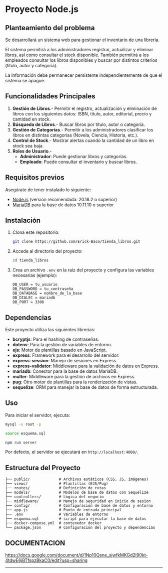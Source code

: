 # Proyecto Node.js

## Planteamiento del problema

Se desarrollará un sistema web para gestionar el inventario de una librería.

El sistema permitirá a los administradores registrar, actualizar y eliminar libros, así como consultar el stock disponible. También permitirá a los empleados consultar los libros disponibles y buscar por distintos criterios (título, autor y categoría).

La información debe permanecer persistente independientemente de que el sistema se apague.

## Funcionalidades Principales

1. **Gestión de Libros**.- Permitir el registro, actualización y eliminación de libros con los siguientes datos: ISBN, título, autor, editorial, precio y cantidad en stock.
2. **Búsqueda de Libros**.- Buscar libros por título, autor o categoría.
3. **Gestión de Categorías**.- Permitir a los administradores clasificar los libros en distintas categorías (Novela, Ciencia, Historia, etc.).
4. **Control de Stock**.- Mostrar alertas cuando la cantidad de un libro en stock sea baja.
5. **Roles de Usuario**.-
   - **Administrador**: Puede gestionar libros y categorías.
   - **Empleado**: Puede consultar el inventario y buscar libros.

## Requisitos previos

Asegúrate de tener instalado lo siguiente:

- [Node.js](https://nodejs.org/) (versión recomendada: 20.18.2 o superior)
- [MariaDB](https://mariadb.org/) para la base de datos 10.11.10 o superior

## Instalación

1. Clona este repositorio:
   ```sh
   git clone https://github.com/Erick-Baco/tienda_libros.git
   ```
2. Accede al directorio del proyecto:
   ```sh
   cd tienda_libros
   ```
3. Crea un archivo `.env` en la raíz del proyecto y configura las variables necesarias (ejemplo):
   ```env
   DB_USER = tu_usuario
   DB_PASSWORD = tu_contraseña
   DB_DATABASE = nombre_de_la_base
   DB_DIALEC = mariadb
   DB_PORT = 3306
   ```

## Dependencias

Este proyecto utiliza las siguientes librerías:

- **bcryptjs**: Para el hashing de contraseñas.
- **dotenv**: Para la gestión de variables de entorno.
- **ejs**: Motor de plantillas basado en JavaScript.
- **express**: Framework para el desarrollo del servidor.
- **express-session**: Manejo de sesiones en Express.
- **express-validator**: Middleware para la validación de datos en Express.
- **mariadb**: Conector para la base de datos MariaDB.
- **multer**: Middleware para la gestión de archivos en Express.
- **pug**: Otro motor de plantillas para la renderización de vistas.
- **sequelize**: ORM para manejar la base de datos de forma estructurada.

## Uso

Para iniciar el servidor, ejecuta:

```sh
mysql -u root -p
```
```sh
source esquema.sql
```
```sh
npm run server
```

Por defecto, el servidor se ejecutará en `http://localhost:4000/`.

## Estructura del Proyecto

```
├── public/             # Archivos estáticos (CSS, JS, imágenes)
├── views/              # Plantillas (EJS/Pug)
├── routes/             # Definición de rutas
├── models/             # Modelos de base de datos con Sequelize
├── controllers/        # Lógica del negocio
├── middleware/         # Manejo de seguridad en inicio de sesion
├── config/             # Configuración de base de datos y entorno
├── app.js              # Punto de entrada principal
├── .env                # Variables de entorno
├── esquema.sql         # script para ejecutar la base de datos
├── docker-compose.yml  # contenedor docker
└── package.json        # Configuración del proyecto y dependencias
```

## DOCUMENTACION

https://docs.google.com/document/d/1Np10Qsne_sjwfkMKGd2I90kt-4tdwE6jBTfspzBkaC0/edit?usp=sharing

---

